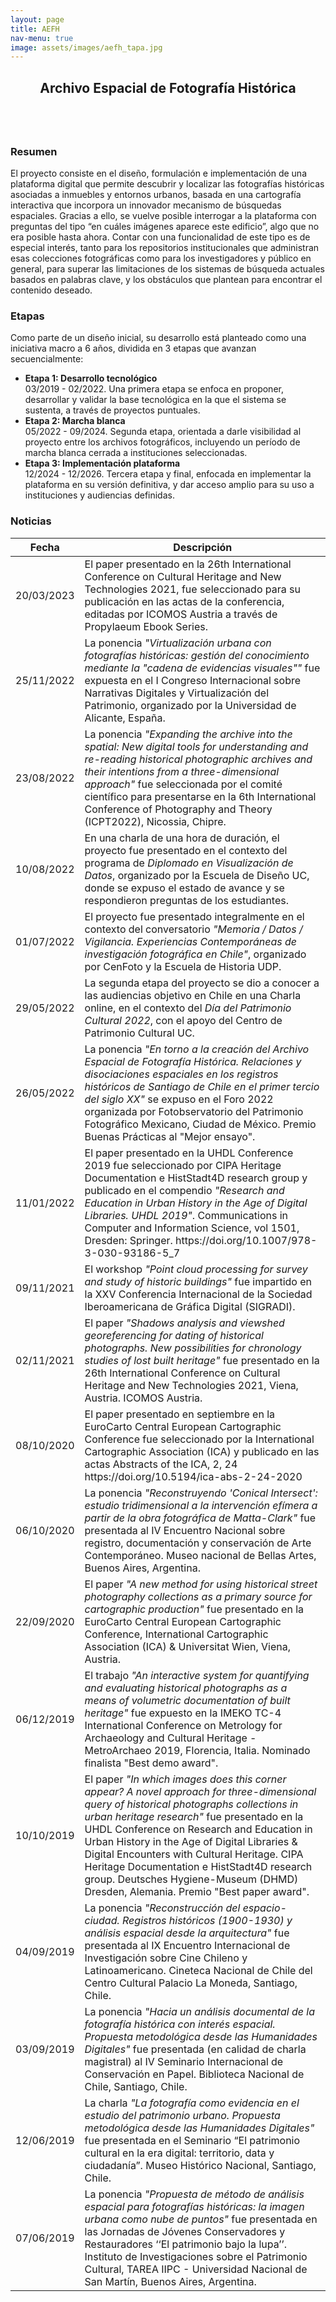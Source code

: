 ```yaml
---
layout: page
title: AEFH
nav-menu: true
image: assets/images/aefh_tapa.jpg
---
```


<!-- Main -->
<div id="main" class="alt">

<!-- One -->
<section id="one">
	<div class="inner">
		<header class="major">
			<h2>Archivo Espacial de Fotografía Histórica</h2>
		</header>
		<span class="image main"><img src="https://evidenciavisual.org/assets/images/aefh_tapa.jpg" alt="" /></span>

<!-- Content -->
<h3 id="content">Resumen</h3>
<p>El proyecto consiste en el diseño, formulación e implementación de una plataforma digital que permite descubrir y localizar las fotografías históricas asociadas a inmuebles y entornos urbanos, basada en una cartografía interactiva que incorpora un innovador mecanismo de búsquedas espaciales. Gracias a ello, se vuelve posible interrogar a la plataforma con preguntas del tipo “en cuáles imágenes aparece este edificio”, algo que no era posible hasta ahora. Contar con una funcionalidad de este tipo es de especial interés, tanto para los repositorios institucionales que administran esas colecciones fotográficas como para los investigadores y público en general, para superar las limitaciones de los sistemas de búsqueda actuales basados en palabras clave, y los obstáculos que plantean para encontrar el contenido deseado.</p>


<h3>Etapas</h3>
<p>Como parte de un diseño inicial, su desarrollo está planteado como una iniciativa macro a 6 años, dividida en 3 etapas que avanzan secuencialmente:</p>

<ul class="alt">
	<li><b>Etapa 1: Desarrollo tecnológico</b><br><span>03/2019 - 02/2022. Una primera etapa se enfoca en proponer, desarrollar y validar la base tecnológica en la que el sistema se sustenta, a través de proyectos puntuales.</span></li>
	<li><b>Etapa 2: Marcha blanca</b><br><span>05/2022 - 09/2024. Segunda etapa, orientada a darle visibilidad al proyecto entre los archivos fotográficos, incluyendo un período de marcha blanca cerrada a instituciones seleccionadas.</span></li>
	<li><b>Etapa 3: Implementación plataforma</b><br><span>12/2024 - 12/2026. Tercera etapa y final, enfocada en implementar la plataforma en su versión definitiva, y dar acceso amplio para su uso a instituciones y audiencias definidas.</span></li>
</ul>

<h3>Noticias</h3>
<div class="table-wrapper">
	<table>
		<thead>
			<tr>
				<th>Fecha</th>
				<th>Descripción</th>
			</tr>
		</thead>
		<tbody>
			<tr>
		        <td>20/03/2023</td>
		        <td>El paper presentado en la 26th International Conference on Cultural Heritage and New Technologies 2021, fue seleccionado para su publicación en las actas de la conferencia, editadas por ICOMOS Austria a través de Propylaeum Ebook Series.</td>
		    </tr>
			<tr>
		        <td>25/11/2022</td>
		        <td>La ponencia <i>"Virtualización urbana con fotografías históricas: gestión del conocimiento mediante la "cadena de evidencias visuales""</i> fue expuesta en el I Congreso Internacional sobre Narrativas Digitales y Virtualización del Patrimonio, organizado por la Universidad de Alicante, España.</td>
		    </tr>
			<tr>
		        <td>23/08/2022</td>
		        <td>La ponencia <i>"Expanding the archive into the spatial: New digital tools for understanding and re-reading historical photographic archives and their intentions from a three-dimensional approach"</i> fue seleccionada por el comité científico para presentarse en la 6th International Conference of Photography and Theory (ICPT2022), Nicossia, Chipre.</td>
		    </tr>
			<tr>
		        <td>10/08/2022</td>
		        <td>En una charla de una hora de duración, el proyecto fue presentado en el contexto del programa de <i>Diplomado en Visualización de Datos</i>, organizado por la Escuela de Diseño UC, donde se expuso el estado de avance y se respondieron preguntas de los estudiantes.</td>
		    </tr>
			<tr>
		        <td>01/07/2022</td>
		        <td>El proyecto fue presentado integralmente en el contexto del conversatorio <i>"Memoria / Datos / Vigilancia. Experiencias Contemporáneas de investigación fotográfica en Chile"</i>, organizado por CenFoto y la Escuela de Historia UDP.</td>
		    </tr>
		    <tr>
		        <td>29/05/2022</td>
		        <td>La segunda etapa del proyecto se dio a conocer a las audiencias objetivo en Chile en una Charla online, en el contexto del <i>Día del Patrimonio Cultural 2022</i>, con el apoyo del Centro de Patrimonio Cultural UC.</td>
		    </tr>
		    <tr>
		        <td>26/05/2022</td>
		        <td>La ponencia <i>"En torno a la creación del Archivo Espacial de Fotografía Histórica. Relaciones y disociaciones espaciales en los registros históricos de Santiago de Chile en el primer tercio del siglo XX"</i> se expuso en el Foro 2022 organizada por Fotobservatorio del Patrimonio Fotográfico Mexicano, Ciudad de México. Premio Buenas Prácticas al "Mejor ensayo".</td>
		    </tr>
		    <tr>
		        <td>11/01/2022</td>
		        <td>El paper presentado en la UHDL Conference 2019 fue seleccionado por CIPA Heritage Documentation e HistStadt4D research group y publicado en el compendio <i>"Research and Education in Urban History in the Age of Digital Libraries. UHDL 2019"</i>. Communications in Computer and Information Science, vol 1501, Dresden: Springer. https://doi.org/10.1007/978-3-030-93186-5_7 </td>
		    </tr>
		    <tr>
		        <td>09/11/2021</td>
		        <td>El workshop <i>"Point cloud processing for survey and study of historic buildings"</i> fue impartido en la XXV Conferencia Internacional de la Sociedad Iberoamericana de Gráfica Digital (SIGRADI).</td>
		    </tr>
		    <tr>
		        <td>02/11/2021</td>
		        <td>El paper <i>"Shadows analysis and viewshed georeferencing for dating of historical photographs. New possibilities for chronology studies of lost built heritage"</i> fue presentado en la 26th International Conference on Cultural Heritage and New Technologies 2021, Viena, Austria. ICOMOS Austria.</td>
		    </tr>
		    <tr>
		        <td>08/10/2020</td>
		        <td>El paper presentado en septiembre en la EuroCarto Central European Cartographic Conference fue seleccionado por la International Cartographic Association (ICA) y publicado en las actas Abstracts of the ICA, 2, 24 https://doi.org/10.5194/ica-abs-2-24-2020 </td>
		    </tr>
		    <tr>
		        <td>06/10/2020</td>
		        <td>La ponencia <i>"Reconstruyendo 'Conical Intersect': estudio tridimensional a la intervención efímera a partir de la obra fotográfica de Matta-Clark"</i> fue presentada al IV Encuentro Nacional sobre registro, documentación y conservación de Arte Contemporáneo. Museo nacional de Bellas Artes, Buenos Aires, Argentina.</td>
		    </tr>
		    <tr>
		        <td>22/09/2020</td>
		        <td>El paper <i>"A new method for using historical street photography collections as a primary source for cartographic production"</i> fue presentado en la EuroCarto Central European Cartographic Conference, International Cartographic Association (ICA) &amp; Universitat Wien, Viena, Austria.</td>
		    </tr>
		    <tr>
		        <td>06/12/2019</td>
		        <td>El trabajo <i>"An interactive system for quantifying and evaluating historical photographs as a means of volumetric documentation of built heritage"</i> fue expuesto en la IMEKO TC-4 International Conference on Metrology for Archaeology and Cultural Heritage - MetroArchaeo 2019, Florencia, Italia. Nominado finalista "Best demo award".</td>
		    </tr>
		    <tr>
		        <td>10/10/2019</td>
		        <td>El paper <i>"In which images does this corner appear? A novel approach for three-dimensional query of historical photographs collections in urban heritage research"</i> fue presentado en la UHDL Conference on Research and Education in Urban History in the Age of Digital Libraries &amp; Digital Encounters with Cultural Heritage. CIPA Heritage Documentation e HistStadt4D research group. Deutsches Hygiene-Museum (DHMD) Dresden, Alemania. Premio "Best paper award".</td>
		    </tr>
		    <tr>
		        <td>04/09/2019</td>
		        <td>La ponencia <i>"Reconstrucción del espacio-ciudad. Registros históricos (1900-1930) y análisis espacial desde la arquitectura"</i> fue presentada al IX Encuentro Internacional de Investigación sobre Cine Chileno y Latinoamericano. Cineteca Nacional de Chile del Centro Cultural Palacio La Moneda, Santiago, Chile.</td>
		    </tr>
		    <tr>
		        <td>03/09/2019</td>
		        <td>La ponencia <i>"Hacia un análisis documental de la fotografía histórica con interés espacial. Propuesta metodológica desde las Humanidades Digitales"</i> fue presentada (en calidad de charla magistral) al IV Seminario Internacional de Conservación en Papel. Biblioteca Nacional de Chile, Santiago, Chile.</td>
		    </tr>
		    <tr>
		        <td>12/06/2019</td>
		        <td>La charla <i>"La fotografía como evidencia en el estudio del patrimonio urbano. Propuesta metodológica desde las Humanidades Digitales"</i> fue presentada en el Seminario “El patrimonio cultural en la era digital: territorio, data y ciudadanía”. Museo Histórico Nacional, Santiago, Chile.</td>
		    </tr>
		    <tr>
		        <td>07/06/2019</td>
		        <td>La ponencia <i>"Propuesta de método de análisis espacial para fotografías históricas: la imagen urbana como nube de puntos"</i> fue presentada en las Jornadas de Jóvenes Conservadores y Restauradores ‘‘El patrimonio bajo la lupa’’. Instituto de Investigaciones sobre el Patrimonio Cultural, TAREA IIPC - Universidad Nacional de San Martín, Buenos Aires, Argentina.</td>
		    </tr>
		</tbody>
<!-- 		<tfoot>
			<tr>
				<td colspan="2"></td>
				<td>100.00</td>
			</tr>
		</tfoot> -->
	</table>
</div>


</div>
</section>

</div>
